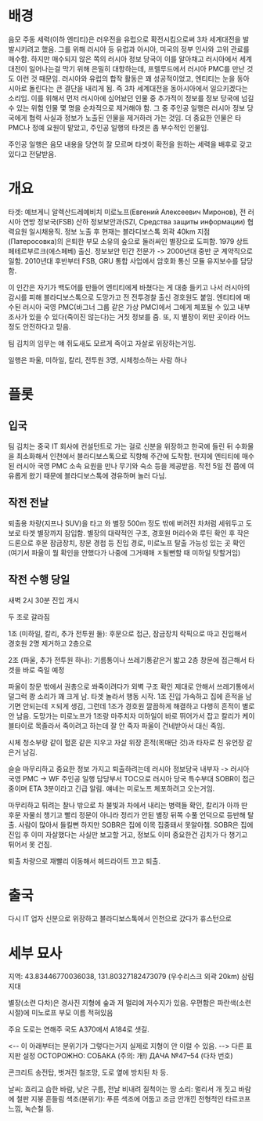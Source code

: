 # 배경
음모 주동 세력(이하 엔티티)은 러우전을 유럽으로 확전시킴으로써 3차 세계대전을 발발시키려고 했음. 그를 위해 러시아 등 유럽과 아시아, 미국의 정부 인사와 고위 관료를 매수함.
하지만 매수되지 않은 쪽의 러시아 정보 당국이 이를 알아채고 러시아에서 세계대전이 일어나는걸 막기 위해 은밀히 대항하는데, 프렐루드에서 러시아 PMC를 만난 것도 이런 것 때문임.
러시아와 유럽의 합작 활동은 꽤 성공적이었고, 엔티티는 눈을 동아시아로 돌린다는 큰 결단을 내리게 됨. 즉 3차 세계대전을 동아시아에서 일으키겠다는 소리임. 
이를 위해서 먼저 러시아에 심어놨던 인물 중 추가적이 정보를 정보 당국에 넘길 수 있는 위험 인물 몇 명을 순차적으로 제거해야 함. 그 중 주인공 일행은 러시아 정보 당국에게 협력 사실과 정보가 노출된 인물을 제거하러 가는 것임. 더 중요한 인물은 타 PMC나 정예 요원이 맡았고, 주인공 일행의 타겟은 좀 부수적인 인물임. 

주인공 일행은 음모 내용을 당연히 잘 모르며 타겟이 확전을 원하는 세력을 배후로 갖고 있다고 전달받음.


# 개요
타겟: 예브게니 알렉산드레예비치 미로노프(Евгений Алексеевич Миронов), 전 러시아 연방 정보국(FSB) 산하 정보보안과(SZI, Средства защиты информации) 협력요원 일시채용직. 정보 노출 후 현재는 블라디보스톡 외곽 40km 지점(Патеросовка)의 은퇴한 부모 소유의 숲으로 둘러싸인 별장으로 도피함.
1979 상트페테르부르크(에스페베) 출신.
정보보안 민간 전문가 -> 2000년대 중반 군 계약직으로 일함.
2010년대 후반부터 FSB, GRU 통합 사업에서 암호화 통신 모듈 유지보수를 담당함.

이 인간은 자기가 백도어를 만들어 엔티티에게 바쳤다는 게 대충 들키고 나서 러시아의 감시를 피해 블라디보스톡으로 도망가고 전 전투경찰 출신 경호원도 붙임. 엔티티에 매수된 러시아 국영 PMC(바그너 그룹 같은 가상 PMC)에서 그에게 체포될 수 있고 내부조사가 있을 수 있다(죽이진 않는다)는 거짓 정보를 줌. 또, 지 별장이 외딴 곳이라 어느정도 안전하다고 믿음.

팀 김치의 임무는 얘 쥐도새도 모르게 죽이고 자살로 위장하는거임.

일행은 파울, 미하일, 칼리, 전투원 3명, 시체청소하는 사람 하나

# 플롯

## 입국
팀 김치는 중국 IT 회사에 컨설턴트로 가는 걸로 신분을 위장하고 한국에 들린 뒤 수화물을 최소화해서 인천에서 블라디보스톡으로 직항해 주간에 도착함. 현지에 엔티티에 매수된 러시아 국영 PMC 소속 요원을 만나 무기와 숙소 등을 제공받음. 작전 5일 전 쯤에 여유롭게 왔기 때문에 블라디보스톡에 경유하며 놀러 다님.

## 작전 전날
퇴출용 차량(지프나 SUV)을 타고 와 별장 500m 정도 밖에 버려진 차처럼 세워두고 도보로 타겟 별장까지 잠입함. 
별장의 대략적인 구조, 경호원 머리수와 루틴 확인 후 작은 드론으로 후문 잠금장치, 창문 경첩 등 진입 경로, 미로노프 탈출 가능성 있는 곳 확인
(여기서 파울이 뭘 확인을 안했다가 나중에 그거때매 ㅈ될뻔할 때 미하일 탓할거임)

## 작전 수행 당일
새벽 2시 30분 진입 개시

두 조로 갈라짐

1조 (미하일, 칼리, 추가 전투원 둘): 후문으로 접근, 잠금장치 락픽으로 따고 진입해서 경호원 2명 제거하고 2층으로

2조 (파울, 추가 전투원 하나): 기름통이나 쓰레기통같은거 밟고 2층 창문에 접근해서 타겟을 바로 죽일 예정

파울이 창문 밖에서 권총으로 쏴죽이려다가 외벽 구조 확인 제대로 안해서 쓰레기통에서 덜그럭 쾅 소리가 꽤 크게 남. 타겟 놀라서 행동 시작. 1조 진입 가속하고 집에 흔적을 남기면 안되는데 ㅈ되게 생김, 그런데 1조가 경호원 깔끔하게 해결하고 다행히 흔적이 별로 안 남음. 도망가는 미로노프가 1조랑 마주치자 미하일이 바로 뛰어가서 잡고 칼리가 케이블타이로 목졸라서 죽이려고 하는데 잘 안 죽자 파울이 건네받아서 대신 죽임. 

시체 청소부랑 같이 혈흔 같은 지우고 자살 위장 흔적(목매단 것)과 타자로 친 유언장 같은거 남김.

슬슬 마무리하고 중요한 정보 가지고 퇴출하려는데 러시아 정보당국 내부자 -> 러시아 국영 PMC -> WF 주인공 일행 담당부서 TOC으로 러시아 당국 특수부대 SOBR이 접근 중이며 ETA 3분이라고 긴급 알림. 얘네는 미로노프 체포하려고 오는거임.

마무리하고 튀려는 찰나 밖으로 차 불빛과 차에서 내리는 병력들 확인, 칼리가 아까 딴 후문 자물쇠 챙기고 빨리 정문이 아니라 정리가 안된 별장 뒤쪽 수풀 언덕으로 등반해 탈출. 사람이 많아서 들킬뻔 하지만 SOBR은 집에 이목 집중돼서 못알아챔. SOBR은 집에 진입 후 이미 자살했다는 사실만 보고할 거고, 정보도 이미 중요한건 김치가 다 챙기고 튀어서 못 건짐.

퇴출 차량으로 재빨리 이동해서 헤드라이트 끄고 퇴출.

# 출국
다시 IT 업자 신분으로 위장하고 블라디보스톡에서 인천으로 갔다가 휴스턴으로

# 세부 묘사
지역: 43.83446770036038, 131.80327182473079 (우수리스크 외곽 20km)
삼림지대

별장(소련 다차)은 경사진 지형에 숲과 저 멀리에 저수지가 있음. 우편함은 파란색(소련 시절)에 미노로프 부모 이름 적혀있음

주요 도로는 연해주 국도 A370에서 A184로 샛길.

<-- 이 아래부터는 분위기가 그렇다는거지 실제로 지형이 안 이럴 수 있음. -->
다른 표지판 설정
ОСТОРОЖНО: СОБАКА (주의: 개!)
ДАЧА №47–54 (다차 번호)

콘크리트 송전탑, 벗겨진 철조망, 도로 옆에 방치된 차 등.

날씨: 흐리고 습한 바람, 낮은 구름, 전날 비내려 질척이는 땅
소리: 멀리서 개 짓고 바람에 철판 지붕 흔들림
색조(분위기): 푸른 색조에 어둡고 조금 안개낀 전형적인 타르코프 느낌, 녹슨철 등.